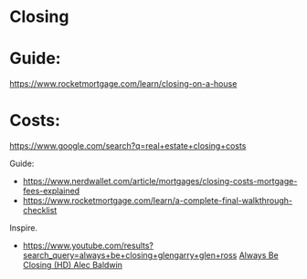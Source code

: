 # Closing
# Guide:
https://www.rocketmortgage.com/learn/closing-on-a-house

# Costs:
https://www.google.com/search?q=real+estate+closing+costs

Guide:
- https://www.nerdwallet.com/article/mortgages/closing-costs-mortgage-fees-explained
- https://www.rocketmortgage.com/learn/a-complete-final-walkthrough-checklist


Inspire.
- https://www.youtube.com/results?search_query=always+be+closing+glengarry+glen+ross [Always Be Closing (HD) Alec Baldwin](https://youtu.be/GrhSLf0I-HM)
